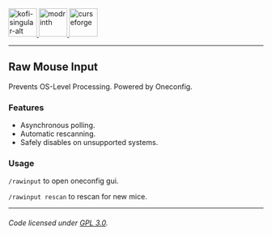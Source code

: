 <a href="https://github.com/chromaticforge/rawinput" target="_blank">
  <img alt="kofi-singular-alt" height="56" src="https://cdn.jsdelivr.net/npm/@intergrav/devins-badges@3/assets/cozy/available/github_vector.svg">
</a>

<a href="https://modrinth.com/mod/rawinput" target="_blank" rel="nofollow">
  <img alt="modrinth" height="56" src="https://cdn.jsdelivr.net/npm/@intergrav/devins-badges@3/assets/cozy/available/modrinth_vector.svg">
</a>

<a href="https://www.curseforge.com/minecraft/mc-mods/rawinput" target="_blank">
  <img alt="curseforge" height="56" src="https://cdn.jsdelivr.net/npm/@intergrav/devins-badges@3/assets/cozy/available/curseforge_vector.svg">
</a>

--- 

## Raw Mouse Input
Prevents OS-Level Processing. Powered by Oneconfig.

### Features
- Asynchronous polling. 
- Automatic rescanning.
- Safely disables on unsupported systems.

### Usage
`/rawinput` to open oneconfig gui.

`/rawinput rescan` to rescan for new mice.

---

###### Code licensed under [GPL 3.0](LICENSE).
